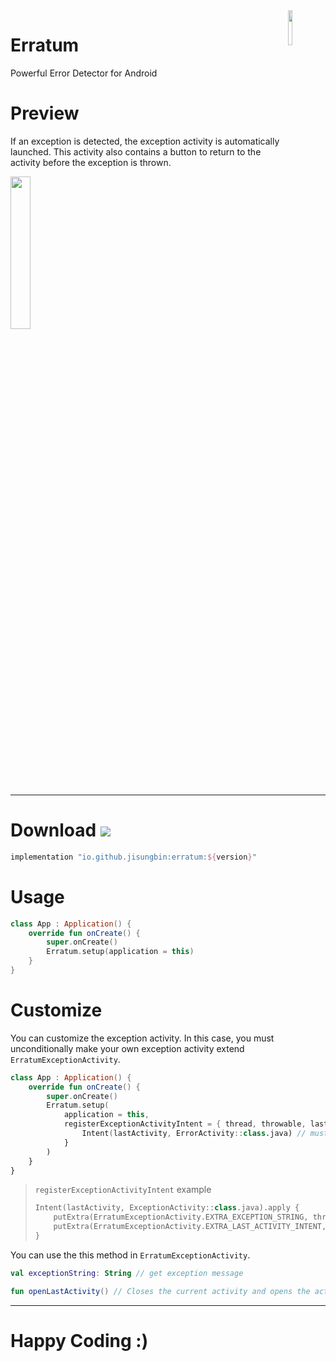 <img src="https://user-images.githubusercontent.com/40740128/135403661-6942d23f-57be-48ba-84c6-01cd253253e3.png" align="right" width="12%"/>

# Erratum

Powerful Error Detector for Android

# Preview

If an exception is detected, the exception activity is automatically launched. This activity also contains a button to return to the activity before the exception is thrown.

<img src="https://user-images.githubusercontent.com/40740128/135406648-31d39c80-ada5-4789-8fb2-ecd778cf8b1d.png" width="25%" />

---

# Download [![](https://img.shields.io/maven-central/v/io.github.jisungbin/erratum)](https://search.maven.org/artifact/io.github.jisungbin/erratum)

```groovy
implementation "io.github.jisungbin:erratum:${version}"
```

# Usage

```kotlin
class App : Application() {
    override fun onCreate() {
        super.onCreate()
        Erratum.setup(application = this)
    }
}
```

# Customize

You can customize the exception activity. In this case, you must unconditionally make your own exception activity extend `ErratumExceptionActivity`.

```kotlin
class App : Application() {
    override fun onCreate() {
        super.onCreate()
        Erratum.setup(
            application = this,
            registerExceptionActivityIntent = { thread, throwable, lastActivity ->
                Intent(lastActivity, ErrorActivity::class.java) // must return custom exception activity intent
            }
        )
    }
}
```

> `registerExceptionActivityIntent` example
>
> ```kotlin
> Intent(lastActivity, ExceptionActivity::class.java).apply {
>     putExtra(ErratumExceptionActivity.EXTRA_EXCEPTION_STRING, throwable.toString())
>     putExtra(ErratumExceptionActivity.EXTRA_LAST_ACTIVITY_INTENT, lastActivity.intent)
> }
> ```

You can use the this method in `ErratumExceptionActivity`.

```kotlin
val exceptionString: String // get exception message

fun openLastActivity() // Closes the current activity and opens the activity before an exception is thrown.
```

---

# Happy Coding :)
